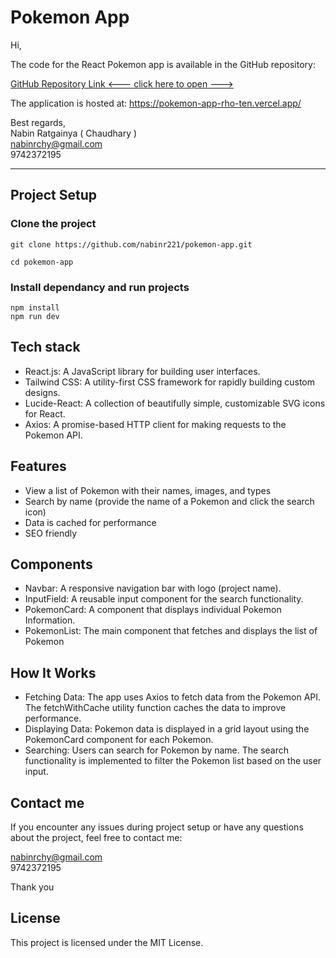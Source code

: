 # Pokemon App

Hi,

The code for the React Pokemon app is available in the GitHub repository:

[GitHub Repository Link <--- click here to open --->](https://github.com/nabinr221/pokemon-app)

The application is hosted at: https://pokemon-app-rho-ten.vercel.app/

Best regards,<br>
Nabin Ratgainya ( Chaudhary )<br>
nabinrchy@gmail.com<br>
9742372195

---

## Project Setup

### Clone the project

```
git clone https://github.com/nabinr221/pokemon-app.git

cd pokemon-app
```

### Install dependancy and run projects

```
npm install
npm run dev
```

## Tech stack

- React.js: A JavaScript library for building user interfaces.
- Tailwind CSS: A utility-first CSS framework for rapidly building custom designs.
- Lucide-React: A collection of beautifully simple, customizable SVG icons for React.
- Axios: A promise-based HTTP client for making requests to the Pokemon API.

## Features

- View a list of Pokemon with their names, images, and types
- Search by name (provide the name of a Pokemon and click the search icon)
- Data is cached for performance
- SEO friendly

## Components

- Navbar: A responsive navigation bar with logo (project name).
- InputField: A reusable input component for the search functionality.
- PokemonCard: A component that displays individual Pokemon Information.
- PokemonList: The main component that fetches and displays the list of Pokemon

## How It Works

- Fetching Data: The app uses Axios to fetch data from the Pokemon API. The fetchWithCache utility function caches the data to improve performance.
- Displaying Data: Pokemon data is displayed in a grid layout using the PokemonCard component for each Pokemon.
- Searching: Users can search for Pokemon by name. The search functionality is implemented to filter the Pokemon list based on the user input.

## Contact me

If you encounter any issues during project setup or have any questions about the project, feel free to contact me:

nabinrchy@gmail.com <br>
9742372195

Thank you

## License

This project is licensed under the MIT License.

